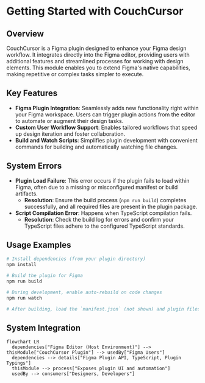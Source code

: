 # Getting Started with CouchCursor

## Overview
CouchCursor is a Figma plugin designed to enhance your Figma design workflow. It integrates directly into the Figma editor, providing users with additional features and streamlined processes for working with design elements. This module enables you to extend Figma's native capabilities, making repetitive or complex tasks simpler to execute.

## Key Features
- **Figma Plugin Integration**: Seamlessly adds new functionality right within your Figma workspace. Users can trigger plugin actions from the editor to automate or augment their design tasks.
- **Custom User Workflow Support**: Enables tailored workflows that speed up design iteration and foster collaboration.
- **Build and Watch Scripts**: Simplifies plugin development with convenient commands for building and automatically watching file changes.

## System Errors
- **Plugin Load Failure**: This error occurs if the plugin fails to load within Figma, often due to a missing or misconfigured manifest or build artifacts.
  - **Resolution**: Ensure the build process (`npm run build`) completes successfully, and all required files are present in the plugin package.
- **Script Compilation Error**: Happens when TypeScript compilation fails.
  - **Resolution**: Check the build log for errors and confirm your TypeScript files adhere to the configured TypeScript standards.

## Usage Examples

```bash
# Install dependencies (from your plugin directory)
npm install

# Build the plugin for Figma
npm run build

# During development, enable auto-rebuild on code changes
npm run watch

# After building, load the `manifest.json` (not shown) and plugin files in Figma as an "imported plugin".
```

## System Integration

```mermaid
flowchart LR
  dependencies["Figma Editor (Host Environment)"] --> thisModule["CouchCursor Plugin"] --> usedBy["Figma Users"]
  dependencies --> details["Figma Plugin API, TypeScript, Plugin Typings"]
  thisModule --> process["Exposes plugin UI and automation"]
  usedBy --> consumers["Designers, Developers"]
```
